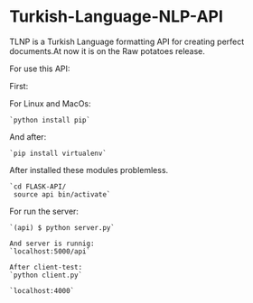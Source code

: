 # Turkish-Language-NLP-API
TLNP is a Turkish Language formatting API for creating perfect documents.At now it is on the
Raw potatoes release.

For use this API:

First:

  For Linux and MacOs:

    `python install pip`

  And after:

    `pip install virtualenv`

  After installed these modules problemless.

    `cd FLASK-API/
     source api bin/activate`

  For run the server:

    `(api) $ python server.py`

    And server is runnig:
    `localhost:5000/api`

    After client-test:
    `python client.py`

    `localhost:4000`
